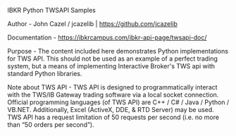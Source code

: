 IBKR Python TWSAPI Samples

Author - 
John Cazel / jcazelib | https://github.com/jcazelib

Documentation - 
https://ibkrcampus.com/ibkr-api-page/twsapi-doc/

Purpose - 
The content included here demonstrates Python implementations for TWS API. This should not be used as an example of a perfect trading system, but a means of implementing Interactive Broker's TWS api with standard Python libraries.

Note about TWS API - 
TWS API is designed to programmatically interact with the TWS/IB Gateway trading software via a local socket connection. Official programming languages (of TWS API) are C++ / C# / Java / Python / VB.NET. Additionally, Excel (ActiveX, DDE, & RTD Server) may be used. TWS API has a request limitation of 50 requests per second (i.e. no more than “50 orders per second”). 
